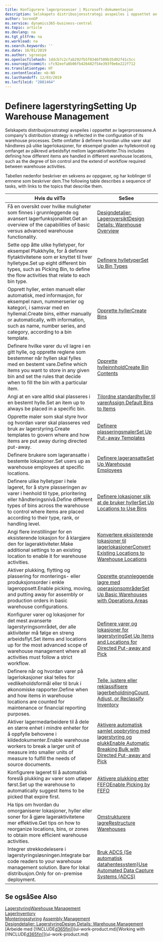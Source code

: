 ```yaml
---
title: Konfigurere lagerprosesser | Microsoft-dokumentasjon
description: Selskapets distribusjonsstrategi avspeiles i oppsettet av lagerprosessene. Dette omfatter å definere hvordan ulike varer skal håndteres på ulike lagerlokasjoner, for eksempel graden av hyllekontroll og omfanget av påkrevd arbeidsflyt mellom lageraktiviteter.
author: SorenGP
ms.service: dynamics365-business-central
ms.topic: article
ms.devlang: na
ms.tgt_pltfrm: na
ms.workload: na
ms.search.keywords: ''
ms.date: 10/01/2019
ms.author: sgroespe
ms.openlocfilehash: 1ddcb7c2cfab292fb5f0346f509b35d92f41c5cc
ms.sourcegitcommit: cfc92eefa8b06fb426482f54e393f0e6e222f712
ms.translationtype: HT
ms.contentlocale: nb-NO
ms.lasthandoff: 12/03/2019
ms.locfileid: "2881464"
---
```

# <a name="setting-up-warehouse-management"></a><span data-ttu-id="9ada3-104">Definere lagerstyring</span><span class="sxs-lookup"><span data-stu-id="9ada3-104">Setting Up Warehouse Management</span></span>
<span data-ttu-id="9ada3-105">Selskapets distribusjonsstrategi avspeiles i oppsettet av lagerprosessene.</span><span class="sxs-lookup"><span data-stu-id="9ada3-105">A company's distribution strategy is reflected in the configuration of its warehouse processes.</span></span> <span data-ttu-id="9ada3-106">Dette omfatter å definere hvordan ulike varer skal håndteres på ulike lagerlokasjoner, for eksempel graden av hyllekontroll og omfanget av påkrevd arbeidsflyt mellom lageraktiviteter.</span><span class="sxs-lookup"><span data-stu-id="9ada3-106">This includes defining how different items are handled in different warehouse locations, such as the degree of bin control and the extend of workflow required between warehouse activities.</span></span>  

 <span data-ttu-id="9ada3-107">Tabellen nedenfor beskriver en sekvens av oppgaver, og har koblinger til emnene som beskriver dem.</span><span class="sxs-lookup"><span data-stu-id="9ada3-107">The following table describes a sequence of tasks, with links to the topics that describe them.</span></span>   

|<span data-ttu-id="9ada3-108">**Hvis du vil**</span><span class="sxs-lookup"><span data-stu-id="9ada3-108">**To**</span></span>|<span data-ttu-id="9ada3-109">**Se**</span><span class="sxs-lookup"><span data-stu-id="9ada3-109">**See**</span></span>|  
|------------|-------------|  
|<span data-ttu-id="9ada3-110">Få en oversikt over hvilke muligheter som finnes i grunnleggende og avansert lagerfunksjonalitet.</span><span class="sxs-lookup"><span data-stu-id="9ada3-110">Get an overview of the capabilities of basic versus advanced warehouse functionality.</span></span>|[<span data-ttu-id="9ada3-111">Designdetaljer: Lageroversikt</span><span class="sxs-lookup"><span data-stu-id="9ada3-111">Design Details: Warehouse Overview</span></span>](design-details-warehouse-overview.md)|  
|<span data-ttu-id="9ada3-112">Sette opp åtte ulike hylletyper, for eksempel Plukkhylle, for å definere flytaktivitetene som er knyttet til hver hylletype.</span><span class="sxs-lookup"><span data-stu-id="9ada3-112">Set up eight different bin types, such as Picking Bin, to define the flow activities that relate to each bin type.</span></span>|[<span data-ttu-id="9ada3-113">Definere hylletyper</span><span class="sxs-lookup"><span data-stu-id="9ada3-113">Set Up Bin Types</span></span>](warehouse-how-to-set-up-bin-types.md)|  
|<span data-ttu-id="9ada3-114">Opprett hyller, enten manuelt eller automatisk, med informasjon, for eksempel navn, nummerserier og kategori, i samsvar med en hyllemal.</span><span class="sxs-lookup"><span data-stu-id="9ada3-114">Create bins, either manually or automatically, with information, such as name, number series, and category, according to a bin template.</span></span>|[<span data-ttu-id="9ada3-115">Opprette hyller</span><span class="sxs-lookup"><span data-stu-id="9ada3-115">Create Bins</span></span>](warehouse-how-to-create-individual-bins.md)|  
|<span data-ttu-id="9ada3-116">Definere hvilke varer du vil lagre i en gitt hylle, og opprette reglene som bestemmer når hyllen skal fylles med en bestemt vare.</span><span class="sxs-lookup"><span data-stu-id="9ada3-116">Define which items you want to store in any given bin and set the rules that decide when to fill the bin with a particular item.</span></span>|[<span data-ttu-id="9ada3-117">Opprette hylleinnhold</span><span class="sxs-lookup"><span data-stu-id="9ada3-117">Create Bin Contents</span></span>](warehouse-how-to-set-up-bin-contents.md)|  
|<span data-ttu-id="9ada3-118">Angi at en vare alltid skal plasseres i en bestemt hylle.</span><span class="sxs-lookup"><span data-stu-id="9ada3-118">Set an item up to always be placed in a specific bin.</span></span>|[<span data-ttu-id="9ada3-119">Tilordne standardhyller til varer</span><span class="sxs-lookup"><span data-stu-id="9ada3-119">Assign Default Bins to Items</span></span>](warehouse-how-to-assign-default-bins-to-items.md)|
|<span data-ttu-id="9ada3-120">Opprette maler som skal styre hvor og hvordan varer skal plasseres ved bruk av lagerstyring.</span><span class="sxs-lookup"><span data-stu-id="9ada3-120">Create templates to govern where and how items are put away during directed put-away.</span></span>|[<span data-ttu-id="9ada3-121">Definere plasseringsmaler</span><span class="sxs-lookup"><span data-stu-id="9ada3-121">Set Up Put-away Templates</span></span>](warehouse-how-to-set-up-put-away-templates.md)|
|<span data-ttu-id="9ada3-122">Definere brukere som lageransatte i bestemte lokasjoner.</span><span class="sxs-lookup"><span data-stu-id="9ada3-122">Set users up as warehouse employees at specific locations.</span></span>|[<span data-ttu-id="9ada3-123">Definere lageransatte</span><span class="sxs-lookup"><span data-stu-id="9ada3-123">Set Up Warehouse Employees</span></span>](warehouse-how-to-set-up-warehouse-employees.md)|
|<span data-ttu-id="9ada3-124">Definere ulike hylletyper i hele lageret, for å styre plasseringen av varer i henhold til type, prioritering eller håndteringsnivå.</span><span class="sxs-lookup"><span data-stu-id="9ada3-124">Define different types of bins across the warehouse to control where items are placed according to their type, rank, or handling level.</span></span>|[<span data-ttu-id="9ada3-125">Definere lokasjoner slik at de bruker hyller</span><span class="sxs-lookup"><span data-stu-id="9ada3-125">Set Up Locations to Use Bins</span></span>](warehouse-how-to-set-up-locations-to-use-bins.md)|
|<span data-ttu-id="9ada3-126">Angi flere innstillinger for en eksisterende lokasjon for å klargjøre den for lageraktiviteter.</span><span class="sxs-lookup"><span data-stu-id="9ada3-126">Make additional settings to an existing location to enable it for warehouse activities.</span></span>|[<span data-ttu-id="9ada3-127">Konvertere eksisterende lokasjoner til lagerlokasjoner</span><span class="sxs-lookup"><span data-stu-id="9ada3-127">Convert Existing Locations to Warehouse Locations</span></span>](warehouse-how-to-convert-existing-locations-to-warehouse-locations.md)|
|<span data-ttu-id="9ada3-128">Aktiver plukking, flytting og plassering for monterings- eller produksjonsorder i enkle lageroppsett.</span><span class="sxs-lookup"><span data-stu-id="9ada3-128">Enable picking, moving, and putting away for assembly or production orders in basic warehouse configurations.</span></span>|[<span data-ttu-id="9ada3-129">Opprette grunnleggende lagre med operasjonsområder</span><span class="sxs-lookup"><span data-stu-id="9ada3-129">Set Up Basic Warehouses with Operations Areas</span></span>](warehouse-how-to-set-up-basic-warehouses-with-operations-areas.md)|  
|<span data-ttu-id="9ada3-130">Konfigurer varer og lokasjoner for det mest avanserte lagerstyringsområdet, der alle aktiviteter må følge en streng arbeidsflyt.</span><span class="sxs-lookup"><span data-stu-id="9ada3-130">Set items and locations up for the most advanced scope of warehouse management where all activities must follow a strict workflow.</span></span>|[<span data-ttu-id="9ada3-131">Definere varer og lokasjoner for lagerstyring</span><span class="sxs-lookup"><span data-stu-id="9ada3-131">Set Up Items and Locations for Directed Put-away and Pick</span></span>](warehouse-how-to-set-up-items-for-directed-put-away-and-pick.md)|  
|<span data-ttu-id="9ada3-132">Definere når og hvordan varer på lagerlokasjoner skal telles for vedlikeholdsformål eller til bruk i økonomiske rapporter.</span><span class="sxs-lookup"><span data-stu-id="9ada3-132">Define when and how items in warehouse locations are counted for maintenance or financial reporting purposes.</span></span>|[<span data-ttu-id="9ada3-133">Telle, justere eller reklassifisere lagerbeholdning</span><span class="sxs-lookup"><span data-stu-id="9ada3-133">Count, Adjust, or Reclassify Inventory</span></span>](inventory-how-count-adjust-reclassify.md)|
|<span data-ttu-id="9ada3-134">Aktiver lagermedarbeidere til å dele en større enhet i mindre enheter for å oppfylle behovene i kildedokumenter.</span><span class="sxs-lookup"><span data-stu-id="9ada3-134">Enable warehouse workers to break a larger unit of measure into smaller units of measure to fulfill the needs of source documents.</span></span>|[<span data-ttu-id="9ada3-135">Aktivere automatisk samlet oppbryting med lagerstyring og plukk</span><span class="sxs-lookup"><span data-stu-id="9ada3-135">Enable Automatic Breaking Bulk with Directed Put-away and Pick</span></span>](warehouse-enable-automatic-breaking-bulk-with-directed-put-away-and-pick.md)|  
|<span data-ttu-id="9ada3-136">Konfigurere lageret til å automatisk foreslå plukking av varer som utløper først.</span><span class="sxs-lookup"><span data-stu-id="9ada3-136">Set up the warehouse to automatically suggest items to be picked that expire first.</span></span>|[<span data-ttu-id="9ada3-137">Aktivere plukking etter FEFO</span><span class="sxs-lookup"><span data-stu-id="9ada3-137">Enable Picking by FEFO</span></span>](warehouse-picking-by-fefo.md)|
|<span data-ttu-id="9ada3-138">Ha tips om hvordan du omorganiserer lokasjoner, hyller eller soner for å gjøre lageraktivitetene mer effektive.</span><span class="sxs-lookup"><span data-stu-id="9ada3-138">Get tips on how to reorganize locations, bins, or zones to obtain more efficient warehouse activities.</span></span>|[<span data-ttu-id="9ada3-139">Omstrukturere lagre</span><span class="sxs-lookup"><span data-stu-id="9ada3-139">Restructure Warehouses</span></span>](warehouse-how-to-restructure-warehouses.md)|
|<span data-ttu-id="9ada3-140">Integrer strekkodelesere i lagerstyringsløsningen.</span><span class="sxs-lookup"><span data-stu-id="9ada3-140">Integrate bar code readers to your warehouse management solution.</span></span> <span data-ttu-id="9ada3-141">Bare for lokal distribusjon.</span><span class="sxs-lookup"><span data-stu-id="9ada3-141">Only for on-premise deployment.</span></span>|[<span data-ttu-id="9ada3-142">Bruk ADCS (Se automatisk datahentesystem)</span><span class="sxs-lookup"><span data-stu-id="9ada3-142">Use Automated Data Capture Systems (ADCS)</span></span>](warehouse-use-automated-data-capture-systems-adcs.md)|

## <a name="see-also"></a><span data-ttu-id="9ada3-143">Se også</span><span class="sxs-lookup"><span data-stu-id="9ada3-143">See Also</span></span>  
[<span data-ttu-id="9ada3-144">Lagerstyring</span><span class="sxs-lookup"><span data-stu-id="9ada3-144">Warehouse Management</span></span>](warehouse-manage-warehouse.md)  
[<span data-ttu-id="9ada3-145">Lager</span><span class="sxs-lookup"><span data-stu-id="9ada3-145">Inventory</span></span>](inventory-manage-inventory.md)  
<span data-ttu-id="9ada3-146">[Monteringsstyring](assembly-assemble-items.md)  </span><span class="sxs-lookup"><span data-stu-id="9ada3-146">[Assembly Management](assembly-assemble-items.md)  </span></span>  
[<span data-ttu-id="9ada3-147">Designdetaljer: Lagerstyring</span><span class="sxs-lookup"><span data-stu-id="9ada3-147">Design Details: Warehouse Management</span></span>](design-details-warehouse-management.md)  
<span data-ttu-id="9ada3-148">[Arbeide med [!INCLUDE[d365fin](includes/d365fin_md.md)]](ui-work-product.md)</span><span class="sxs-lookup"><span data-stu-id="9ada3-148">[Working with [!INCLUDE[d365fin](includes/d365fin_md.md)]](ui-work-product.md)</span></span>
